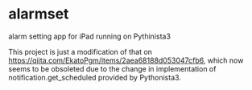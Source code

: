 # alarmset
alarm setting app for iPad running on Pythinista3

This project is just a modification of that on https://qiita.com/EkatoPgm/items/2aea68188d053047cfb6, which now seems to be obsoleted due to the change in implementation of notification.get_scheduled provided by Pythonista3.
